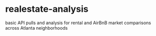 # realestate-analysis

basic API pulls and analysis for rental and AirBnB market comparisons across Atlanta neighborhoods